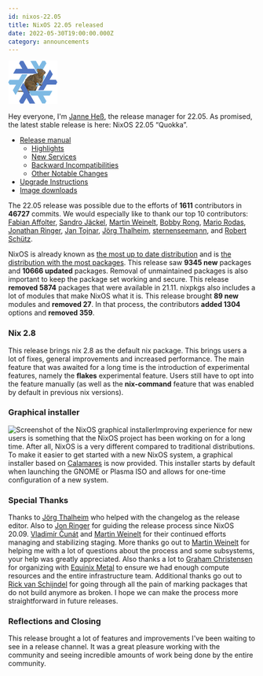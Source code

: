 ```yaml
---
id: nixos-22.05
title: NixOS 22.05 released
date: 2022-05-30T19:00:00.000Z
category: announcements
---
```


[![22.05 Quokka logo](../../../assets/logo/nixos-logo-22.05-quokka-lores.png)](https://github.com/NixOS/nixos-artwork/blob/master/releases/22.05-quokka/quokka.png)

Hey everyone, I'm [Janne Heß](https://github.com/dasJ), the release manager for 22.05. As promised, the latest stable release is here: NixOS 22.05 “Quokka”.

- [Release manual](/manual/nixos/stable/release-notes.html#sec-release-22.05)
  - [Highlights](/manual/nixos/stable/release-notes.html#sec-release-22.05-highlights)
  - [New Services](/manual/nixos/stable/release-notes.html#sec-release-22.05-new-services)
  - [Backward Incompatibilities](/manual/nixos/stable/release-notes.html#sec-release-22.05-incompatibilities)
  - [Other Notable Changes](/manual/nixos/stable/release-notes.html#sec-release-22.05-notable-changes)
- [Upgrade Instructions](/manual/nixos/stable/index.html#sec-upgrading)
- [Image downloads](/download)

The 22.05 release was possible due to the efforts of **1611** contributors in **46727** commits. We would especially like to thank our top 10 contributors: [Fabian Affolter](https://github.com/fabaff), [Sandro Jäckel](https://github.com/supersandro2000), [Martin Weinelt](https://github.com/mweinelt), [Bobby Rong](https://github.com/bobby285271), [Mario Rodas](https://github.com/marsam), [Jonathan Ringer](https://github.com/jonringer), [Jan Tojnar](https://github.com/jtojnar), [Jörg Thalheim](https://github.com/mic92), [sternenseemann](https://github.com/sternenseemann), and [Robert Schütz](https://github.com/dotlambda).

NixOS is already known as [the most up to date distribution](https://repology.org/repositories/statistics/newest) and is [the distribution with the most packages](https://repology.org/repositories/statistics/total). This release saw **9345 new** packages and **10666 updated** packages. Removal of unmaintained packages is also important to keep the package set working and secure. This release **removed 5874** packages that were available in 21.11.
nixpkgs also includes a lot of modules that make NixOS what it is. This release brought **89 new** modules and **removed 27**. In that process, the contributors **added 1304** options and **removed 359**.

### Nix 2.8

This release brings nix 2.8 as the default nix package. This brings users a lot of fixes, general improvements and increased performance. The main feature that was awaited for a long time is the introduction of experimental features, namely the **flakes** experimental feature. Users still have to opt into the feature manually (as well as the **nix-command** feature that was enabled by default in previous nix versions).

### Graphical installer

![Screenshot of the NixOS graphical installer](/images/screenshots/nixos-installer.png)Improving experience for new users is something that the NixOS project has been working on for a long time. After all, NixOS is a very different compared to traditional distributions. To make it easier to get started with a new NixOS system, a graphical installer based on [Calamares](https://calamares.io) is now provided. This installer starts by default when launching the GNOME or Plasma ISO and allows for one-time configuration of a new system.

### Special Thanks

Thanks to [Jörg Thalheim](https://github.com/Mic92) who helped with the changelog as the release editor. Also to [Jon Ringer](https://github.com/jonringer) for guiding the release process since NixOS 20.09. [Vladimír Čunát](https://github.com/vcunat) and [Martin Weinelt](https://github.com/mweinelt) for their continued efforts managing and stabilizing staging. More thanks go out to [Martin Weinelt](https://github.com/mweinelt) for helping me with a lot of questions about the process and some subsystems, your help was greatly appreciated. Also thanks a lot to [Graham Christensen](https://github.com/grahamc) for organizing with [Equinix Metal](https://metal.equinix.com/) to ensure we had enough compute resources and the entire infrastructure team.
Additional thanks go out to [Rick van Schijndel](https://github.com/Mindavi) for going through all the pain of marking packages that do not build anymore as broken. I hope we can make the process more straightforward in future releases.

### Reflections and Closing

This release brought a lot of features and improvements I've been waiting to see in a release channel. It was a great pleasure working with the community and seeing incredible amounts of work being done by the entire community.
